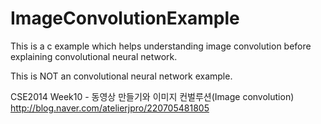 # ImageConvolutionExample

This is a c example which helps understanding image convolution before explaining convolutional neural network.

This is NOT an convolutional neural network example.

CSE2014 Week10 - 동영상 만들기와 이미지 컨벌루션(Image convolution)
http://blog.naver.com/atelierjpro/220705481805
